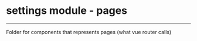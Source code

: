 # settings module - pages

---

Folder for components that represents pages (what vue router calls)
